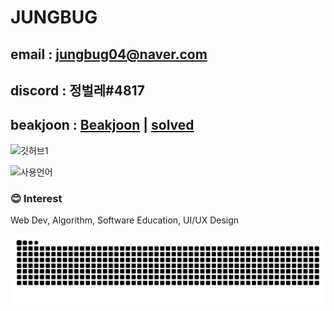 # JUNGBUG

## email : jungbug04@naver.com
## discord : 정벌레#4817
## beakjoon : [Beakjoon](https://www.acmicpc.net/user/jungbug04) | [solved](https://solved.ac/profile/jungbug04)
![ 깃허브1 ](https://github-readme-stats.vercel.app/api?username=jungbug&show_icons=true&bg_color=30,e96443,904e95&title_color=fff&text_color=fff)

![ 사용언어 ](https://github-readme-stats.vercel.app/api/top-langs/?username=jungbug&show_icons=true&bg_color=30,e96443,904e95&title_color=fff&text_color=fff&layout=compact)


### 😊 Interest

Web Dev, Algorithm, Software Education, UI/UX Design

![snake](https://raw.githubusercontent.com/shinkeonkim/shinkeonkim/output/github-contribution-grid-snake.svg)

</div>
